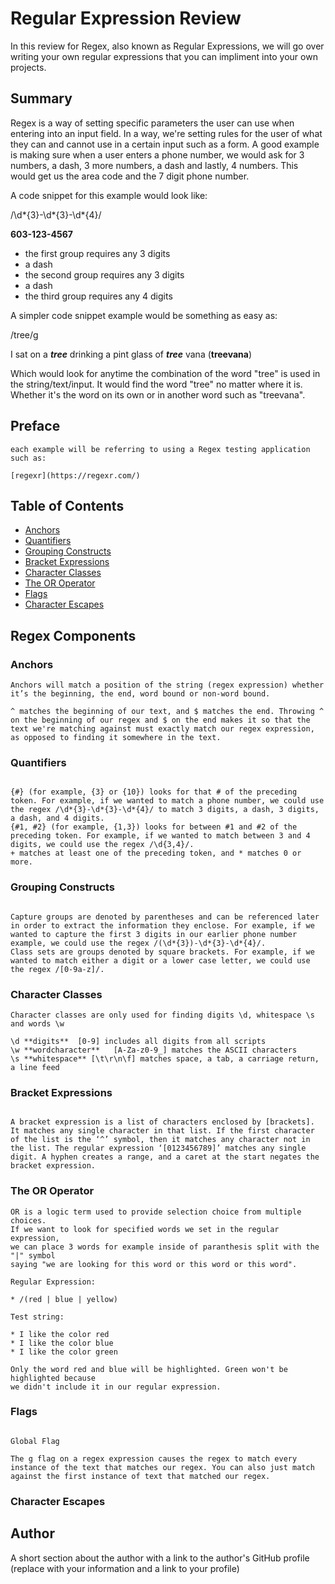# Regular Expression Review

In this review for Regex, also known as Regular Expressions, we will go over writing your own regular expressions that you can impliment into your own projects.

## Summary

Regex is a way of setting specific parameters the user can use when entering into an input field. In a way, we're setting rules for the user of what they can and cannot use in a certain input such as a form. A good example is making sure when a user enters a phone number, we would ask for 3 numbers, a dash, 3 more numbers, a dash and lastly, 4 numbers. This would get us the area code and the 7 digit phone number.

A code snippet for this example would look like:

/\d*{3}-\d*{3}-\d\*{4}/

**603-123-4567**

- the first group requires any 3 digits
- a dash
- the second group requires any 3 digits
- a dash
- the third group requires any 4 digits

A simpler code snippet example would be something as easy as:

/tree/g

I sat on a **_tree_** drinking a pint glass of **_tree_** vana (**treevana**)

Which would look for anytime the combination of the word "tree" is used in the string/text/input. It would find the word "tree" no matter where it is. Whether it's the word on its own or in another word such as "treevana".

## Preface

```
each example will be referring to using a Regex testing application such as:

[regexr](https://regexr.com/)
```

## Table of Contents

- [Anchors](#anchors)
- [Quantifiers](#quantifiers)
- [Grouping Constructs](#grouping-constructs)
- [Bracket Expressions](#bracket-expressions)
- [Character Classes](#character-classes)
- [The OR Operator](#the-or-operator)
- [Flags](#flags)
- [Character Escapes](#character-escapes)

## Regex Components

### Anchors

```
Anchors will match a position of the string (regex expression) whether it’s the beginning, the end, word bound or non-word bound.

^ matches the beginning of our text, and $ matches the end. Throwing ^ on the beginning of our regex and $ on the end makes it so that the text we're matching against must exactly match our regex expression, as opposed to finding it somewhere in the text.

```

### Quantifiers

```

{#} (for example, {3} or {10}) looks for that # of the preceding token. For example, if we wanted to match a phone number, we could use the regex /\d*{3}-\d*{3}-\d*{4}/ to match 3 digits, a dash, 3 digits, a dash, and 4 digits.
{#1, #2} (for example, {1,3}) looks for between #1 and #2 of the preceding token. For example, if we wanted to match between 3 and 4 digits, we could use the regex /\d{3,4}/.
+ matches at least one of the preceding token, and * matches 0 or more.

```

### Grouping Constructs

```

Capture groups are denoted by parentheses and can be referenced later in order to extract the information they enclose. For example, if we wanted to capture the first 3 digits in our earlier phone number example, we could use the regex /(\d*{3})-\d*{3}-\d*{4}/.
Class sets are groups denoted by square brackets. For example, if we wanted to match either a digit or a lower case letter, we could use the regex /[0-9a-z]/.

```

### Character Classes

```
Character classes are only used for finding digits \d, whitespace \s and words \w

\d **digits**  [0-9] includes all digits from all scripts
\w **wordcharacter**   [A-Za-z0-9_] matches the ASCII characters
\s **whitespace** [\t\r\n\f] matches space, a tab, a carriage return, a line feed

```

### Bracket Expressions

```

A bracket expression is a list of characters enclosed by [brackets]. It matches any single character in that list. If the first character of the list is the ‘^’ symbol, then it matches any character not in the list. The regular expression ‘[0123456789]’ matches any single digit. A hyphen creates a range, and a caret at the start negates the bracket expression.

```

### The OR Operator

```
OR is a logic term used to provide selection choice from multiple choices.
If we want to look for specified words we set in the regular expression,
we can place 3 words for example inside of paranthesis split with the "|" symbol
saying "we are looking for this word or this word or this word".

Regular Expression:

* /(red | blue | yellow)

Test string:

* I like the color red
* I like the color blue
* I like the color green

Only the word red and blue will be highlighted. Green won't be highlighted because
we didn't include it in our regular expression.

```

### Flags

```

Global Flag

The g flag on a regex expression causes the regex to match every instance of the text that matches our regex. You can also just match against the first instance of text that matched our regex.

```

### Character Escapes

## Author

A short section about the author with a link to the author's GitHub profile (replace with your information and a link to your profile)
